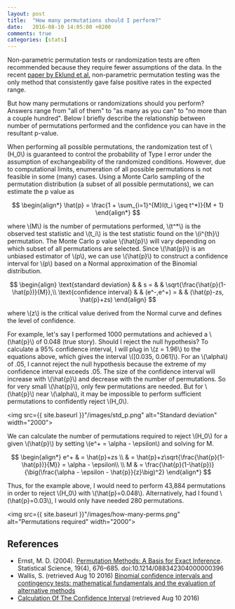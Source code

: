 ```yaml
---
layout: post
title:  "How many permutations should I perform?"
date:   2016-08-10 14:05:00 +0200
comments: true
categories: [stats]
---
```

Non-parametric permutation tests or randomization tests are often recommended because they require fewer assumptions of the data. In the recent [paper by Eklund et al.](http://http://www.pnas.org/content/113/28/7900.abstract) non-parametric permutation testing was the only method that consistently gave false positive rates in the expected range. 

But how many permutations or randomizations should you perform? Answers range from "all of them" to "as many as you can" to "no more than a couple hundred". Below I briefly describe the relationship between number of permutations performed and the confidence you can have in the resultant p-value. 

When performing all possible permutations, the randomization test of \\(H\_0\\) is guaranteed to control the probability of Type I error under the assumption of exchangeability of the randomized conditions. However, due to computational limits, enumeration of all possible permutations is not feasible in some (many) cases. Using a Monte Carlo sampling of the permutation distribution (a subset of all possible permutations), we can estimate the p value as

$$
\begin{align*}
\hat{p} = \frac{1 + \sum_{i=1}^{M}I(t_i \geq t^*)}{M + 1}
\end{align*}
$$

where \\(M\\) is the number of permutations performed, \\(t^*\\) is the observed test statistic and \\(t_i\\) is the test statistic found on the \\(i^{th}\\) permutation. The Monte Carlo p value \\(\hat{p}\\) will vary depending on which subset of all permutations are selected. Since \\(\hat{p}\\) is an unbiased estimator of \\(p\\), we can use \\(\hat{p}\\) to construct a confidence interval for \\(p\\) based on a Normal approximation of the Binomial distribution.

 $$
\begin{align}
\text{standard deviation} & & s = & & \sqrt{\frac{\hat{p}(1-\hat{p})}{M}},\\
\text{confidence interval} & & (e^-,e^+) = & & (\hat{p}-zs, \hat{p}+zs)
\end{align}
$$

where \\(z\\) is the critical value derived from the Normal curve and defines the level of confidence. 

For example, let's say I performed 1000 permutations and achieved a \\(\hat{p}\\) of 0.048 (true story). Should I reject the null hypothesis? To calculate a 95% confidence interval, I will plug in \\(z = 1.96\\) to the equations above, which gives the interval \\([0.035, 0.061]\\). For an \\(\alpha\\) of .05, I cannot reject the null hypothesis because the extreme of my confidence interval exceeds .05. The size of the confidence interval will increase with \\(\hat{p}\\) and decrease with the number of permutations. So for very small \\(\hat{p}\\), only few permutations are needed. But for \\(\hat{p}\\) near \\(\alpha\\), it may be impossible to perform sufficient permutations to confidently reject \\(H_0\\).

<img src={{ site.baseurl }}"/images/std_p.png" alt="Standard deviation" width="2000">

We can calculate the number of permutations required to reject \\(H_0\\) for a given \\(\hat{p}\\) by setting \\(e^+ = \alpha - \epsilon\\) and solving for M.

$$
\begin{align*}
e^+ & = \hat{p}+zs \\
	& = \hat{p}+z\sqrt{\frac{\hat{p}(1-\hat{p})}{M}} = \alpha - \epsilon\\
\\
M & = \frac{\hat{p}(1-\hat{p})}{\big(\frac{\alpha - \epsilon - \hat{p}}{z}\big)^2}
\end{align*}
$$

Thus, for the example above, I would need to perform 43,884 permutations in order to reject \\(H_0\\) with \\(\hat{p}=0.048\\). Alternatively, had I found \\(\hat{p}=0.03\\), I would only have needed 280 permutations.  

<img src={{ site.baseurl }}"/images/how-many-perms.png" alt="Permutations required" width="2000">



## References

* Ernst, M. D. (2004). [Permutation Methods: A Basis for Exact Inference](http://http://www.win.tue.nl/~rmcastro/AppStat2013/files/Ernst_Permutation.pdf). Statistical Science, 19(4), 676–685. doi:10.1214/088342304000000396
* Wallis, S. (retrieved Aug 10 2016) [Binomial confidence intervals and contingency tests: mathematical fundamentals and the evaluation of alternative methods](http://http://www.ucl.ac.uk/english-usage/staff/sean/resources/binomialpoisson.pdf)
* [Calculation Of The Confidence Interval](http://www.bioconsulting.com/calculation_of_the_confidence_interval.htm) (retrieved Aug 10 2016)

